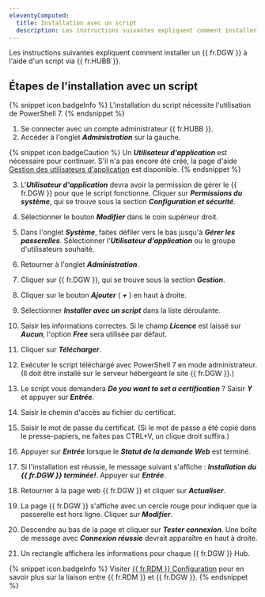 ```yaml
---
eleventyComputed:
  title: Installation avec un script
  description: Les instructions suivantes expliquent comment installer un {{ fr.DGW }} à l'aide d'un script via {{ fr.HUBB }}.
---
```

Les instructions suivantes expliquent comment installer un {{ fr.DGW }} à l'aide d'un script via {{ fr.HUBB }}.

## Étapes de l'installation avec un script

{% snippet icon.badgeInfo %} 
L'installation du script nécessite l'utilisation de PowerShell 7.
{% endsnippet %} 

1. Se connecter avec un compte administrateur {{ fr.HUBB }}. 
1. Accéder à l'onglet ***Administration*** sur la gauche.  

{% snippet icon.badgeCaution %} 
Un ***Utilisateur d'application*** est nécessaire pour continuer. S'il n'a pas encore été créé, la page d'aide [Gestion des utilisateurs d'application](/fr/hub/web-interface/hub-overview/administration/management/application-users/manage-application-users/) est disponible. 
{% endsnippet %} 

3. L'***Utilisateur d'application*** devra avoir la permission de gérer le {{ fr.DGW }} pour que le script fonctionne. Cliquer sur ***Permissions du système***, qui se trouve sous la section ***Configuration et sécurité***.  

1. Sélectionner le bouton ***Modifier*** dans le coin supérieur droit.  

1. Dans l'onglet ***Système***, faites défiler vers le bas jusqu'à ***Gérer les passerelles***. Sélectionner l'***Utilisateur d'application*** ou le groupe d'utilisateurs souhaité.  

1. Retourner à l'onglet ***Administration***. 
1. Cliquer sur {{ fr.DGW }}, qui se trouve sous la section ***Gestion***.  

1. Cliquer sur le bouton ***Ajouter*** ( ***+*** ) en haut à droite.  

1. Sélectionner ***Installer avec un script*** dans la liste déroulante.  

1. Saisir les informations correctes. Si le champ ***Licence*** est laissé sur ***Aucun***, l'option ***Free*** sera utilisée par défaut.  

1. Cliquer sur ***Télécharger***.  

1. Exécuter le script téléchargé avec PowerShell 7 en mode administrateur. (Il doit être installé sur le serveur hébergeant le site {{ fr.DGW }}.) 
1. Le script vous demandera ***Do you want to set a certification*** ? Saisir ***Y*** et appuyer sur ***Entrée***. 
1. Saisir le chemin d'accès au fichier du certificat. 
1. Saisir le mot de passe du certificat. (Si le mot de passe a été copié dans le presse-papiers, ne faites pas CTRL+V, un clique droit suffira.) 
1. Appuyer sur ***Entrée*** lorsque le ***Statut de la demande Web*** est terminé. 
1. Si l'installation est réussie, le message suivant s'affiche : ***Installation du {{ fr.DGW }} terminée!***. Appuyer sur ***Entrée***. 
1. Retourner à la page web {{ fr.DGW }} et cliquer sur ***Actualiser***.  

1. La page {{ fr.DGW }} s'affiche avec un cercle rouge pour indiquer que la passerelle est hors ligne. Cliquer sur ***Modifier***.  

1. Descendre au bas de la page et cliquer sur ***Tester connexion***. Une boîte de message avec ***Connexion réussie*** devrait apparaître en haut à droite. 

1. Un rectangle affichera les informations pour chaque {{ fr.DGW }} Hub.  


{% snippet icon.badgeInfo %} 
Visiter [{{ fr.RDM }} Configuration](/hub/dgw/rdm-configuration/) pour en savoir plus sur la liaison entre {{ fr.RDM }} et {{ fr.DGW }}.
{% endsnippet %} 
